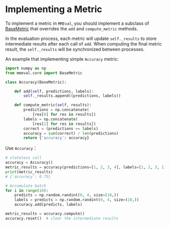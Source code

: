 # Implementing a Metric

To implement a metric in `MMEval`, you should implement a subclass of [BaseMetric](mmeval.core.BaseMetric) that overrides the `add` and `compute_metric` methods.

In the evaluation process, each metric will update `self._results` to store intermediate results after each call of `add`. When computing the final metric result, the `self._results` will be synchronized between processes.

An example that implementing simple `Accuracy` metric:

```python
import numpy as np
from mmeval.core import BaseMetric

class Accuracy(BaseMetric):

    def add(self, predictions, labels):
        self._results.append((predictions, labels))

    def compute_metric(self, results):
        predictions = np.concatenate(
            [res[0] for res in results])
        labels = np.concatenate(
            [res[1] for res in results])
        correct = (predictions == labels)
        accuracy = sum(correct) / len(predictions)
        return {'accuracy': accuracy}
```

Use `Accuracy`：

```python
# stateless call
accuracy = Accuracy()
metric_results = accuracy(predictions=[1, 2, 3, 4], labels=[1, 2, 3, 1])
print(metric_results)
# {'accuracy': 0.75}

# Accumulate batch
for i in range(10):
    predicts = np.random.randint(0, 4, size=(10,))
    labels = predicts = np.random.randint(0, 4, size=(10,))
    accuracy.add(predicts, labels)

metric_results = accuracy.compute()
accuracy.reset()  # clear the intermediate results
```
